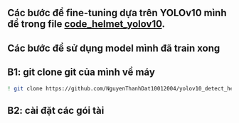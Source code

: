 ## Các bước để fine-tuning dựa trên YOLOv10 mình để trong file [code_helmet_yolov10](https://github.com/NguyenThanhDat10012004/yolov10_detect_helmet/blob/main/helmet_yolov10.ipynb).
## Các bước để sử dụng model mình đã train xong 
## B1: git clone git của mình về máy
```bash
! git clone https://github.com/NguyenThanhDat10012004/yolov10_detect_helmet.git
```
## B2: cài đặt các gói tài 
